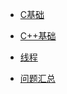 - [C基础](https://github.com/Amdeo/NoteBook/blob/master/C%20C%2B%2B/C%E5%9F%BA%E7%A1%80.md)
- [C++基础](https://github.com/Amdeo/NoteBook/blob/master/C%20C%2B%2B/C%2B%2B%E5%9F%BA%E7%A1%80.md)

- [线程](https://github.com/Amdeo/NoteBook/blob/master/C%20C%2B%2B/%E7%BA%BF%E7%A8%8B.md)

- [问题汇总](https://github.com/Amdeo/NoteBook/blob/master/C%20C%2B%2B/%E9%97%AE%E9%A2%98.md)


